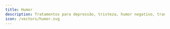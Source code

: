```yaml
---
title: Humor
description: Tratamentos para depressão, tristeza, humor negativo, transtorno bipolar e outros transtornos do humor.
icon: /vectors/humor.svg
---
```

